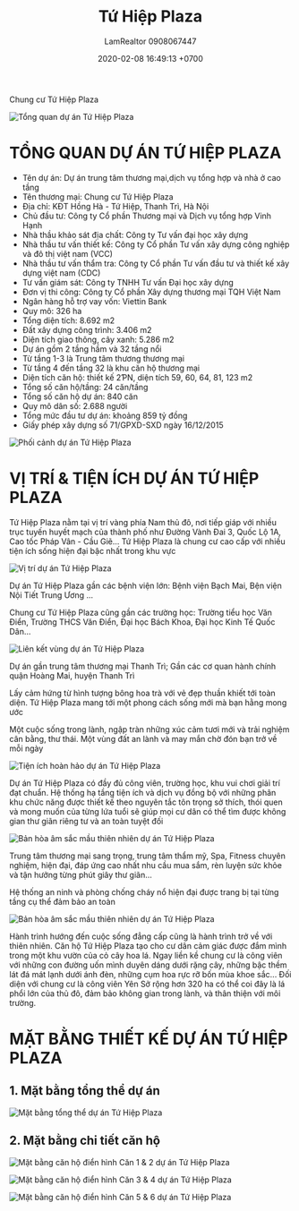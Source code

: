 ﻿---
layout: post
title:  "Tứ Hiệp Plaza"
description: LamRealtor 0908067447 bán dự án căn hộ chung cư Tứ Hiệp Plaza ở Hà Nội Thanh Trì Từ Hiệp Hồng Hà
image: /assets/tu-hiep-plaza/0.jpg
author: LamRealtor 0908067447
date:   2020-02-08 16:49:13 +0700
lang: vi
excerpt_separator: <!--more-->
categories: ha-noi thanh-tri tu-hiep hong-ha
tags: ban du-an can-ho
---

Chung cư Tứ Hiệp Plaza<!--more-->

![Tổng quan dự án Tứ Hiệp Plaza](/assets/tu-hiep-plaza/0.jpg)

# TỔNG QUAN DỰ ÁN TỨ HIỆP PLAZA

* Tên dự án: Dự án trung tâm thương mại,dịch vụ tổng hợp và nhà ở cao tầng
* Tên thương mại: Chung cư Tứ Hiệp Plaza
* Địa chỉ: KĐT Hồng Hà - Tứ Hiệp, Thanh Trì, Hà Nội
* Chủ đầu tư: Công ty Cổ phần Thương mại và Dịch vụ tổng hợp Vinh Hạnh
* Nhà thầu khảo sát địa chất: Công ty Tư vấn đại học xây dựng
* Nhà thầu tư vấn thiết kế: Công ty Cổ phần Tư vấn xây dựng công nghiệp và đô thị việt nam (VCC)
* Nhà thầu tư vấn thẩm tra: Công ty Cổ phần Tư vấn đầu tư và thiết kế xây dựng việt nam (CDC)
* Tư vấn giám sát: Công ty TNHH Tư vấn Đại học xây dựng
* Đơn vị thi công: Công ty Cổ phần Xây dựng thương mại TQH Việt Nam
* Ngân hàng hỗ trợ vay vốn: Viettin Bank
* Quy mô: 326 ha
* Tổng diện tích: 8.692 m2
* Đất xây dựng công trình: 3.406 m2
* Diện tích giao thông, cây xanh: 5.286 m2
* Dự án gồm 2 tầng hầm và 32 tầng nổi
* Từ tầng 1-3 là Trung tâm thương thương mại
* Từ tầng 4 đến tầng 32 là khu căn hộ thương mại
* Diện tích căn hộ: thiết kế 2ƤN, diện tích 59, 60, 64, 81, 123 m2
* Tổng số căn hộ/tầng: 24 căn/tầng
* Tổng số căn hộ dự án: 840 căn
* Quy mô dân số: 2.688 người
* Tổng mức đầu tư dự án: khoảng 859 tỷ đồng
* Giấy phép xây dựng số 71/GPXD-SXD ngày 16/12/2015

![Phối cảnh dự án Tứ Hiệp Plaza](/assets/tu-hiep-plaza/1.jpg)

# VỊ TRÍ & TIỆN ÍCH DỰ ÁN TỨ HIỆP PLAZA

Tứ Hiệp Plaza nằm tại vị trí vàng phía Nam thủ đô, nơi tiếp giáp với nhiều trục tuyến huyết mạch của thành phố như Đường Vành Đai 3, Quốc Lộ 1A, Cao tốc Pháp Vân - Cầu Giẽ... Tứ Hiệp Plaza là chung cư cao cấp với nhiều tiện ích sống hiện đại bậc nhất trong khu vực

![Vị trí dự án Tứ Hiệp Plaza](/assets/tu-hiep-plaza/2.jpg)

Dự án Tứ Hiệp Plaza gần các bệnh viện lớn: Bệnh viện Bạch Mai, Bện viện Nội Tiết Trung Ương ...

Chung cư Tứ Hiệp Plaza cũng gần các trường học: Trường tiểu học Văn Điển, Trường THCS Văn Điển, Đại học Bách Khoa, Đại học Kinh Tế Quốc Dân...

![Liên kết vùng dự án Tứ Hiệp Plaza](/assets/tu-hiep-plaza/3.jpg)

Dự án gần trung tâm thương mại Thanh Trì; Gần các cơ quan hành chính quận Hoàng Mai, huyện Thanh Trì

Lấy cảm hứng từ hình tượng bông hoa trà với vẻ đẹp thuần khiết tới toàn diện. Tứ Hiệp Plaza mang tới một phong cách sống mới mà bạn hằng mong ước

Một cuộc sống trong lành, ngập tràn những xúc cảm tươi mới và trải nghiệm cân bằng, thư thái. Một vùng đất an lành và may mắn chờ đón bạn trở về mỗi ngày

![Tiện ích hoàn hảo dự án Tứ Hiệp Plaza](/assets/tu-hiep-plaza/4.jpg)

Dự án Tứ Hiệp Plaza có đầy đủ công viên, trường học, khu vui chơi giải trí đạt chuẩn. Hệ thống hạ tầng tiện ích và dịch vụ đồng bộ với những phân khu chức năng được thiết kế theo nguyên tắc tôn trọng sở thích, thói quen và mong muốn của từng lứa tuổi sẽ giúp mọi cư dân có thể tìm được không gian thư giãn riêng tư và an toàn tuyệt đối

![Bản hòa âm sắc mầu thiên nhiên dự án Tứ Hiệp Plaza](/assets/tu-hiep-plaza/5.jpg)

Trung tâm thương mại sang trọng, trung tâm thẩm mỹ, Spa, Fitness chuyên nghiệm, hiện đại, đáp ứng cao nhất nhu cầu mua sắm, rèn luyện sức khỏe và tận hưởng từng phút giây thư giãn...

Hệ thống an ninh và phòng chống cháy nổ hiện đại được trang bị tại từng tầng cụ thể đảm bảo an toàn

![Bản hòa âm sắc mầu thiên nhiên dự án Tứ Hiệp Plaza](/assets/tu-hiep-plaza/5.jpg)

Hành trình hướng đến cuộc sống đẳng cấp cũng là hành trình trở về với thiên nhiên. Căn hộ Tứ Hiệp Plaza tạo cho cư dân cảm giác được đắm mình trong một khu vườn của cỏ cây hoa lá. Ngay liền kề chung cư là công viên với những con đường uốn mình duyên dáng dưới rặng cây, những bậc thềm lát đá mát lạnh dưới ánh đèn, những cụm hoa rực rỡ bốn mùa khoe sắc... Đối diện với chung cư là công viên Yên Sở rộng hơn 320 ha có thể coi đây là lá phổi lớn của thủ đô, đảm bảo không gian trong lành, và thân thiện với môi trường.

# MẶT BẰNG THIẾT KẾ DỰ ÁN TỨ HIỆP PLAZA

## 1. Mặt bằng tổng thể dự án

![Mặt bằng tổng thể dự án Tứ Hiệp Plaza](/assets/tu-hiep-plaza/6.jpg)

## 2. Mặt bằng chi tiết căn hộ

![Mặt bằng căn hộ điển hình Căn 1 & 2 dự án Tứ Hiệp Plaza](/assets/tu-hiep-plaza/7.jpg)

![Mặt bằng căn hộ điển hình Căn 3 & 4 dự án Tứ Hiệp Plaza](/assets/tu-hiep-plaza/8.jpg)

![Mặt bằng căn hộ điển hình Căn 5 & 6 dự án Tứ Hiệp Plaza](/assets/tu-hiep-plaza/9.jpg)
